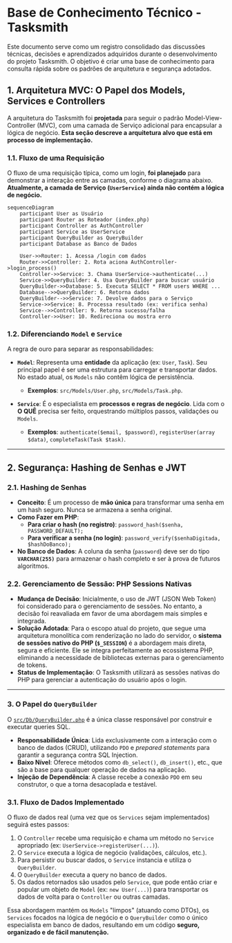 # Base de Conhecimento Técnico - Tasksmith

Este documento serve como um registro consolidado das discussões técnicas, decisões e aprendizados adquiridos durante o desenvolvimento do projeto Tasksmith. O objetivo é criar uma base de conhecimento para consulta rápida sobre os padrões de arquitetura e segurança adotados.

## 1. Arquitetura MVC: O Papel dos Models, Services e Controllers

A arquitetura do Tasksmith foi **projetada** para seguir o padrão Model-View-Controller (MVC), com uma camada de Serviço adicional para encapsular a lógica de negócio. **Esta seção descreve a arquitetura alvo que está em processo de implementação.**

### 1.1. Fluxo de uma Requisição

O fluxo de uma requisição típica, como um login, **foi planejado** para demonstrar a interação entre as camadas, conforme o diagrama abaixo. **Atualmente, a camada de Serviço (`UserService`) ainda não contém a lógica de negócio.**

```mermaid
sequenceDiagram
    participant User as Usuário
    participant Router as Roteador (index.php)
    participant Controller as AuthController
    participant Service as UserService
    participant QueryBuilder as QueryBuilder
    participant Database as Banco de Dados

    User->>Router: 1. Acessa /login com dados
    Router->>Controller: 2. Rota aciona AuthController->login_process()
    Controller->>Service: 3. Chama UserService->authenticate(...)
    Service->>QueryBuilder: 4. Usa QueryBuilder para buscar usuário
    QueryBuilder->>Database: 5. Executa SELECT * FROM users WHERE ...
    Database-->>QueryBuilder: 6. Retorna dados
    QueryBuilder-->>Service: 7. Devolve dados para o Serviço
    Service->>Service: 8. Processa resultado (ex: verifica senha)
    Service-->>Controller: 9. Retorna sucesso/falha
    Controller->>User: 10. Redireciona ou mostra erro
```

### 1.2. Diferenciando `Model` e `Service`

A regra de ouro para separar as responsabilidades:

* **`Model`**: Representa uma **entidade** da aplicação (ex: `User`, `Task`). Seu principal papel é ser uma estrutura para carregar e transportar dados. No estado atual, os `Models` não contêm lógica de persistência.
  * **Exemplos**: `src/Models/User.php`, `src/Models/Task.php`.

* **`Service`**: É o especialista em **processos e regras de negócio**. Lida com o **O QUÊ** precisa ser feito, orquestrando múltiplos passos, validações ou `Models`.
  * **Exemplos**: `authenticate($email, $password)`, `registerUser(array $data)`, `completeTask(Task $task)`.

---

## 2. Segurança: Hashing de Senhas e JWT

### 2.1. Hashing de Senhas

* **Conceito**: É um processo de **mão única** para transformar uma senha em um hash seguro. Nunca se armazena a senha original.
* **Como Fazer em PHP**:
  * **Para criar o hash (no registro)**: `password_hash($senha, PASSWORD_DEFAULT);`
  * **Para verificar a senha (no login)**: `password_verify($senhaDigitada, $hashDoBanco);`
* **No Banco de Dados**: A coluna da senha (`password`) deve ser do tipo **`VARCHAR(255)`** para armazenar o hash completo e ser à prova de futuros algoritmos.

### 2.2. Gerenciamento de Sessão: PHP Sessions Nativas

* **Mudança de Decisão**: Inicialmente, o uso de JWT (JSON Web Token) foi considerado para o gerenciamento de sessões. No entanto, a decisão foi reavaliada em favor de uma abordagem mais simples e integrada.
* **Solução Adotada**: Para o escopo atual do projeto, que segue uma arquitetura monolítica com renderização no lado do servidor, o **sistema de sessões nativo do PHP (`$_SESSION`)** é a abordagem mais direta, segura e eficiente. Ele se integra perfeitamente ao ecossistema PHP, eliminando a necessidade de bibliotecas externas para o gerenciamento de tokens.
* **Status de Implementação**: O Tasksmith utilizará as sessões nativas do PHP para gerenciar a autenticação do usuário após o login.

---

### 3. O Papel do `QueryBuilder`

O [`src/Db/QueryBuilder.php`](src/Db/QueryBuilder.php) é a única classe responsável por construir e executar queries SQL.

* **Responsabilidade Única**: Lida exclusivamente com a interação com o banco de dados (CRUD), utilizando `PDO` e *prepared statements* para garantir a segurança contra SQL Injection.
* **Baixo Nível**: Oferece métodos como `db_select()`, `db_insert()`, etc., que são a base para qualquer operação de dados na aplicação.
* **Injeção de Dependência**: A classe recebe a conexão `PDO` em seu construtor, o que a torna desacoplada e testável.

### 3.1. Fluxo de Dados Implementado

O fluxo de dados real (uma vez que os `Services` sejam implementados) seguirá estes passos:

1. O `Controller` recebe uma requisição e chama um método no `Service` apropriado (ex: `UserService->registerUser(...)`).
2. O `Service` executa a lógica de negócio (validações, cálculos, etc.).
3. Para persistir ou buscar dados, o `Service` instancia e utiliza o `QueryBuilder`.
4. O `QueryBuilder` executa a query no banco de dados.
5. Os dados retornados são usados pelo `Service`, que pode então criar e popular um objeto de `Model` (ex: `new User(...)`) para transportar os dados de volta para o `Controller` ou outras camadas.

Essa abordagem mantém os `Models` "limpos" (atuando como DTOs), os `Services` focados na lógica de negócio e o `QueryBuilder` como o único especialista em banco de dados, resultando em um código **seguro, organizado e de fácil manutenção.**
